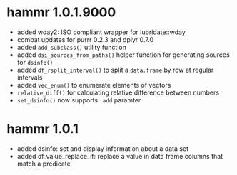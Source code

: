 # hammr 1.0.1.9000

* added wday2: ISO compliant wrapper for lubridate::wday
* combat updates for purrr 0.2.3 and dplyr 0.7.0
* added `add_subclass()` utility function
* added `dsi_sources_from_paths()` helper function for generating sources for
  `dsinfo()`
* added `df_rsplit_interval()` to split a `data.frame` by row at regular 
  intervals 
* added `vec_enum()` to enumerate elements of vectors
* `relative_diff()` for calculating relative difference between numbers
* `set_dsinfo()` now supports `.add` paramter 

# hammr 1.0.1

* added dsinfo: set and display information about a data set
* added df_value_replace_if: replace a value in data frame columns that match
  a predicate




